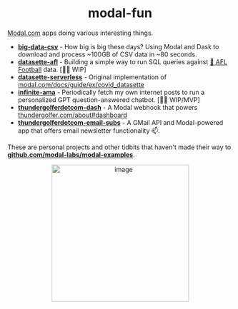 <h1 align="center">modal-fun</h1>

[Modal.com](https://modal.com) apps doing various interesting things.

- [**big-data-csv**](/big-data-csv/) - How big is big these days? Using Modal and Dask to download and process ~100GB of CSV data in ~80 seconds.
- [**datasette-afl**](/datasette-afl/) - Building a simple way to run SQL queries against [🏉 AFL Football](https://www.youtube.com/watch?v=ODZIc7UYtW4&t=16s) data. [👷‍♂️ WIP]
- [**datasette-serverless**](/datasette-serverless/) - Original implementation of [modal.com/docs/guide/ex/covid_datasette](https://modal.com/docs/guide/ex/covid_datasette)
- [**infinite-ama**](/infinite-ama/) - Periodically fetch my own internet posts to run a personalized GPT question-answered chatbot. [👷‍♂️ WIP/MVP]
- [**thundergolferdotcom-dash**](/thundergolferdotcom-dash/) - A Modal webhook that powers [thundergolfer.com/about#dashboard](https://thundergolfer.com/about#dashboard)
- [**thundergolferdotcom-email-subs**](/thundergolferdotcom-email-subs/) - A GMail API and Modal-powered app that offers email newsletter functionality 📫.

These are personal projects and other tidbits that haven't made their way to [**github.com/modal-labs/modal-examples**](https://github.com/modal-labs/modal-examples).

<!-- Footer -->
<p align="center">
<img width="307" alt="image" src="https://user-images.githubusercontent.com/12058921/203449646-9aa35916-27ae-4bd3-93f8-f45a411df8f2.png">
</p>
